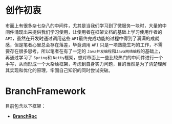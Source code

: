 # 创作初衷

市面上有很多杂七杂八的中间件，尤其是当我们学习到了微服务一块时，大量的中间件涌现出来提供我们学习使用，让使用者在框架文档的基础上学习使用作者的 `API`，虽然在开发时通过调用这些 `API`最终完成功能的过程中得到了满满的成就感，但是笔者心里总会存在落差，毕竟调用 `API` 只是一项熟能生巧的工作，不需要存在很多思考，所以笔者在有了一定的 `Java并发编程`和`Java网络编程`的基础上，再通过学习了 `Spring`和 `Netty`框架，想对市面上一些比较热门的中间件进行一个手写，从而形成一个大杂烩框架，考虑到自身实力问题，目的当然是为了清楚理解其实现和优化的原理，牢固自己知识的同时尝试突破。

# BranchFramework

目前包含以下框架：

- **[BranchRpc](https://github.com/Masker7/branchframework/branch-rpc)**

